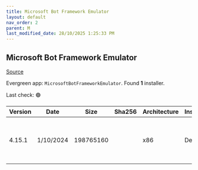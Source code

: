 ```yaml
---
title: Microsoft Bot Framework Emulator
layout: default
nav_order: 2
parent: M
last_modified_date: 28/10/2025 1:25:33 PM
---
```


## Microsoft Bot Framework Emulator

[Source](https://github.com/microsoft/BotFramework-Emulator/)

Evergreen app: `MicrosoftBotFrameworkEmulator`. Found **1** installer.

Last check: 🟢

| Version | Date      | Size      | Sha256 | Architecture | InstallerType | Type | URI                                                                                                                                                                                                                                                        |
| ------- | --------- | --------- | ------ | ------------ | ------------- | ---- | ---------------------------------------------------------------------------------------------------------------------------------------------------------------------------------------------------------------------------------------------------------- |
| 4.15.1  | 1/10/2024 | 198765160 |        | x86          | Default       | exe  | [https://github.com/microsoft/BotFramework-Emulator/releases/download/v4.15.1/BotFramework-Emulator-4.15.1-windows-setup.exe](https://github.com/microsoft/BotFramework-Emulator/releases/download/v4.15.1/BotFramework-Emulator-4.15.1-windows-setup.exe) |
